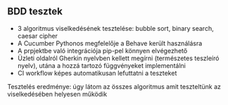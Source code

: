 ## BDD tesztek
- 3 algoritmus viselkedésének tesztelése: bubble sort, binary search, caesar cipher
- A Cucumber Pythonos megfelelője a Behave került használásra
- A prpjektbe való integrációja pip-pel könnyen elvégezhető
- Üzleti oldalról Gherkin nyelvben kellett megírni (természetes teszleíró nyelv), utána a hozzá tartozó függvényeket implementálni
- CI workflow képes automatikusan lefuttatni a teszteket

Tesztelés eredménye: úgy látom az összes algoritmus amit teszteltünk az viselkedésében helyesen működik
